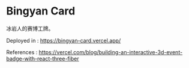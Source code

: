 # Bingyan Card

冰岩人的赛博工牌。

Deployed in : https://bingyan-card.vercel.app/

References : https://vercel.com/blog/building-an-interactive-3d-event-badge-with-react-three-fiber